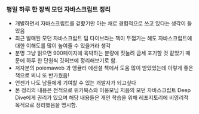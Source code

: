 ### 평일 하루 한 장씩 모던 자바스크립트 정리

- 개발하면서 자바스크립트를 겉핥기만 아는 채로 경험적으로 쓰고 있다는 생각이 들었음
- 최근 발매된 모던 자바스크립트 딥 다이브라는 책이 두껍기는 해도 자바스크립트에 대한 이해도를 많이 높여줄 수 있을거라 생각
- 분명 그냥 읽으면 900페이지에 육박하는 분량에 짓눌려 금세 포기할 것 같았기 때문에 하루 한 단원씩 깃허브에 정리해보기로 함.
- 저자분의 poiemaweb 과 앵귤러 에센셜 책에서 도움 많이 받았었는데 이렇게 좋은 책으로 뵈니 또 반가웠음!
- 언젠가 나도 남들에게 기여할 수 있는 개발자가 되고싶다
- 본 정리의 내용은 전적으로 위키북스와 이웅모님 지음의 모던 자바스크립트 Deep Dive에게 권리가 있으며 해당 내용들은 개인 학습을 위해 레포지토리에 비영리적 목적으로 정리했음을 명시함.
